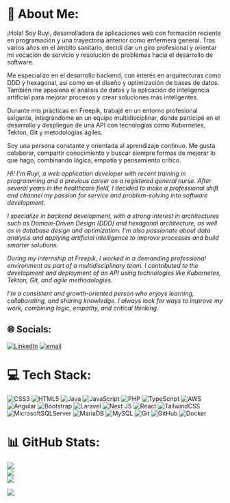 # 💫 About Me:
¡Hola! Soy Ruyi, desarrolladora de aplicaciones web con formación reciente en programación y una trayectoria anterior como enfermera general. Tras varios años en el ámbito sanitario, decidí dar un giro profesional y orientar mi vocación de servicio y resolución de problemas hacia el desarrollo de software.

Me especializo en el desarrollo backend, con interés en arquitecturas como DDD y hexagonal, así como en el diseño y optimización de bases de datos. También me apasiona el análisis de datos y la aplicación de inteligencia artificial para mejorar procesos y crear soluciones más inteligentes.

Durante mis prácticas en Freepik, trabajé en un entorno profesional exigente, integrándome en un equipo multidisciplinar, donde participé en el desarrollo y despliegue de una API con tecnologías como Kubernetes, Tekton, Git y metodologías ágiles.

Soy una persona constante y orientada al aprendizaje continuo. Me gusta colaborar, compartir conocimiento y buscar siempre formas de mejorar lo que hago, combinando lógica, empatía y pensamiento crítico.

*Hi! I'm Ruyi, a web application developer with recent training in programming and a previous career as a registered general nurse. After several years in the healthcare field, I decided to make a professional shift and channel my passion for service and problem-solving into software development.*

*I specialize in backend development, with a strong interest in architectures such as Domain-Driven Design (DDD) and hexagonal architecture, as well as in database design and optimization. I'm also passionate about data analysis and applying artificial intelligence to improve processes and build smarter solutions.*

*During my internship at Freepik, I worked in a demanding professional environment as part of a multidisciplinary team. I contributed to the development and deployment of an API using technologies like Kubernetes, Tekton, Git, and agile methodologies.*

*I'm a consistent and growth-oriented person who enjoys learning, collaborating, and sharing knowledge. I always look for ways to improve my work, combining logic, empathy, and critical thinking.*


## 🌐 Socials:
[![LinkedIn](https://img.shields.io/badge/LinkedIn-%230077B5.svg?logo=linkedin&logoColor=white)](https://www.linkedin.com/in/ruyi-xia-ye-b19853189/) [![email](https://img.shields.io/badge/Email-D14836?logo=gmail&logoColor=white)](mailto:ruyi1994@gmail.com) 

# 💻 Tech Stack:
![CSS3](https://img.shields.io/badge/css3-%231572B6.svg?style=for-the-badge&logo=css3&logoColor=white) ![HTML5](https://img.shields.io/badge/html5-%23E34F26.svg?style=for-the-badge&logo=html5&logoColor=white) ![Java](https://img.shields.io/badge/java-%23ED8B00.svg?style=for-the-badge&logo=openjdk&logoColor=white) ![JavaScript](https://img.shields.io/badge/javascript-%23323330.svg?style=for-the-badge&logo=javascript&logoColor=%23F7DF1E) ![PHP](https://img.shields.io/badge/php-%23777BB4.svg?style=for-the-badge&logo=php&logoColor=white) ![TypeScript](https://img.shields.io/badge/typescript-%23007ACC.svg?style=for-the-badge&logo=typescript&logoColor=white) ![AWS](https://img.shields.io/badge/AWS-%23FF9900.svg?style=for-the-badge&logo=amazon-aws&logoColor=white) ![Angular](https://img.shields.io/badge/angular-%23DD0031.svg?style=for-the-badge&logo=angular&logoColor=white) ![Bootstrap](https://img.shields.io/badge/bootstrap-%238511FA.svg?style=for-the-badge&logo=bootstrap&logoColor=white) ![Laravel](https://img.shields.io/badge/laravel-%23FF2D20.svg?style=for-the-badge&logo=laravel&logoColor=white) ![Next JS](https://img.shields.io/badge/Next-black?style=for-the-badge&logo=next.js&logoColor=white) ![React](https://img.shields.io/badge/react-%2320232a.svg?style=for-the-badge&logo=react&logoColor=%2361DAFB) ![TailwindCSS](https://img.shields.io/badge/tailwindcss-%2338B2AC.svg?style=for-the-badge&logo=tailwind-css&logoColor=white) ![MicrosoftSQLServer](https://img.shields.io/badge/Microsoft%20SQL%20Server-CC2927?style=for-the-badge&logo=microsoft%20sql%20server&logoColor=white) ![MariaDB](https://img.shields.io/badge/MariaDB-003545?style=for-the-badge&logo=mariadb&logoColor=white) ![MySQL](https://img.shields.io/badge/mysql-4479A1.svg?style=for-the-badge&logo=mysql&logoColor=white) ![Git](https://img.shields.io/badge/git-%23F05033.svg?style=for-the-badge&logo=git&logoColor=white) ![GitHub](https://img.shields.io/badge/github-%23121011.svg?style=for-the-badge&logo=github&logoColor=white) ![Docker](https://img.shields.io/badge/docker-%230db7ed.svg?style=for-the-badge&logo=docker&logoColor=white)
# 📊 GitHub Stats:
![](https://github-readme-stats.vercel.app/api?username=rxy94&theme=dark&hide_border=false&include_all_commits=false&count_private=false)<br/>
![](https://nirzak-streak-stats.vercel.app/?user=rxy94&theme=dark&hide_border=false)<br/>
![](https://github-readme-stats.vercel.app/api/top-langs/?username=rxy94&theme=dark&hide_border=false&include_all_commits=false&count_private=false&layout=compact)

[![](https://visitcount.itsvg.in/api?id=rxy94&icon=0&color=0)](https://visitcount.itsvg.in)

<!-- Proudly created with GPRM ( https://gprm.itsvg.in ) -->
